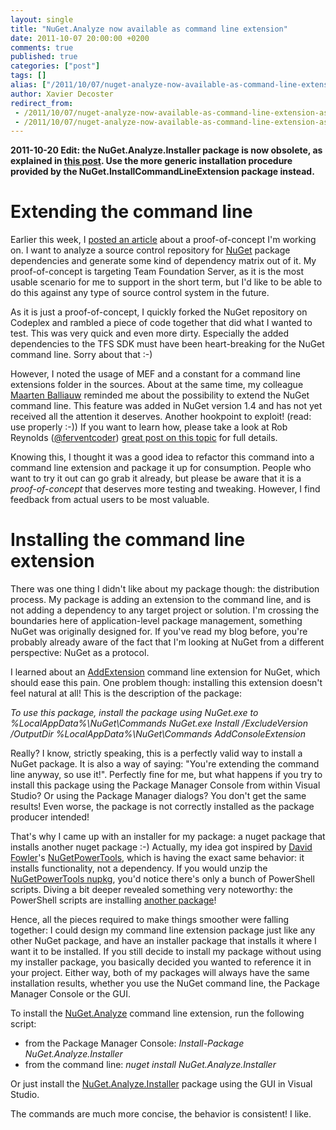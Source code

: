 ```yaml
---
layout: single
title: "NuGet.Analyze now available as command line extension"
date: 2011-10-07 20:00:00 +0200
comments: true
published: true
categories: ["post"]
tags: []
alias: ["/2011/10/07/nuget-analyze-now-available-as-command-line-extension-aspx/"]
author: Xavier Decoster
redirect_from:
 - /2011/10/07/nuget-analyze-now-available-as-command-line-extension-aspx/.html
 - /2011/10/07/nuget-analyze-now-available-as-command-line-extension-aspx/.html
---
```

<p><strong>2011-10-20 Edit: the NuGet.Analyze.Installer package is now obsolete, as explained in <a href="/post/2011/10/20/Install-NuGet-command-line-extensions-using-the-Package-Manager-Console.html" target="_blank">this post</a>. Use the more generic installation procedure provided by the NuGet.InstallCommandLineExtension package instead.</strong></p>

<h1>Extending the command line</h1>

<p>Earlier this week, I <a href="/post/2011/10/06/Generate-package-dependency-matrix-directly-from-TFS-source-control.html" target="_blank">posted an article</a> about a proof-of-concept I'm working on. I want to analyze a source control repository for <a href="http://www.nuget.org" target="_blank">NuGet</a> package dependencies and generate some kind of dependency matrix out of it. My proof-of-concept is targeting Team Foundation Server, as it is the most usable scenario for me to support in the short term, but I'd like to be able to do this against any type of source control system in the future.</p>

<p>As it is just a proof-of-concept, I quickly forked the NuGet repository on Codeplex and rambled a piece of code together that did what I wanted to test. This was very quick and even more dirty. Especially the added dependencies to the TFS SDK must have been heart-breaking for the NuGet command line. Sorry about that :-)</p>

<p>However, I noted the usage of MEF and a constant for a command line extensions folder in the sources. About at the same time, my colleague <a href="http://blog.maartenballiauw.be" target="_blank">Maarten Balliauw</a> reminded me about the possibility to extend the NuGet command line. This feature was added in NuGet version 1.4 and has not yet received all the attention it deserves. Another hookpoint to exploit! (read: use properly :-)) If you want to learn how, please take a look at Rob Reynolds (<a href="http://twitter.com/#!/ferventcoder" target="_blank">@ferventcoder</a>) <a href="http://geekswithblogs.net/robz/archive/2011/07/15/extend-nuget-command-line.aspx" target="_blank">great post on this topic</a> for full details.</p>

<p>Knowing this, I thought it was a good idea to refactor this command into a command line extension and package it up for consumption. People who want to try it out can go grab it already, but please be aware that it is a <em>proof-of-concept</em> that deserves more testing and tweaking. However, I find feedback from actual users to be most valuable.</p>

<h1>Installing the command line extension</h1>

<p>There was one thing I didn't like about my package though: the distribution process. My package is adding an extension to the command line, and is not adding a dependency to any target project or solution. I'm crossing the boundaries here of application-level package management, something NuGet was originally designed for. If you've read my blog before, you're probably already aware of the fact that I'm looking at NuGet from a different perspective: NuGet as a protocol.</p>

<p>I learned about an <a href="http://nuget.org/List/Packages/AddConsoleExtension" target="_blank">AddExtension</a> command line extension for NuGet, which should ease this pain. One problem though: installing this extension doesn't feel natural at all! This is the description of the package:</p>

<p><em>To use this package, install the package using NuGet.exe to %LocalAppData%\NuGet\Commands NuGet.exe Install /ExcludeVersion /OutputDir %LocalAppData%\NuGet\Commands AddConsoleExtension</em></p>

<p>Really? I know, strictly speaking, this is a perfectly valid way to install a NuGet package. It is also a way of saying: "You're extending the command line anyway, so use it!". Perfectly fine for me, but what happens if you try to install this package using the Package Manager Console from within Visual Studio? Or using the Package Manager dialogs? You don't get the same results! Even worse, the package is not correctly installed as the package producer intended!</p>

<p>That's why I came up with an installer for my package: a nuget package that installs another nuget package :-) Actually, my idea got inspired by <a href="http://twitter.com/#!/davidfowl" target="_blank">David Fowler</a>'s <a href="http://nuget.org/List/Packages/NuGetPowerTools" target="_blank">NuGetPowerTools</a>, which is having the exact same behavior: it installs functionality, not a dependency. If you would unzip the <a href="http://packages.nuget.org/v1/Package/Download/NuGetPowerTools/0.29" target="_blank">NuGetPowerTools nupkg</a>, you'd notice there's only a bunch of PowerShell scripts. Diving a bit deeper revealed something very noteworthy: the PowerShell scripts are installing <a href="http://nuget.org/List/Packages/NuGet.Build" target="_blank">another package</a>!</p>

<p>Hence, all the pieces required to make things smoother were falling together: I could design my command line extension package just like any other NuGet package, and have an installer package that installs it where I want it to be installed. If you still decide to install my package without using my installer package, you basically decided you wanted to reference it in your project. Either way, both of my packages will always have the same installation results, whether you use the NuGet command line, the Package Manager Console or the GUI.</p>

<p>To install the <a href="http://nuget.org/List/Packages/NuGet.Analyze" target="_blank">NuGet.Analyze</a> command line extension, run the following script:</p>

<ul>
<li>from the Package Manager Console: <em>Install-Package NuGet.Analyze.Installer</em></li>
<li>from the command line: <em>nuget install NuGet.Analyze.Installer</em></li>
</ul>

<p>Or just install the <a href="http://nuget.org/List/Packages/NuGet.Analyze.Installer" target="_blank">NuGet.Analyze.Installer</a> package using the GUI in Visual Studio.</p>

<p>The commands are much more concise, the behavior is consistent! I like.</p>
